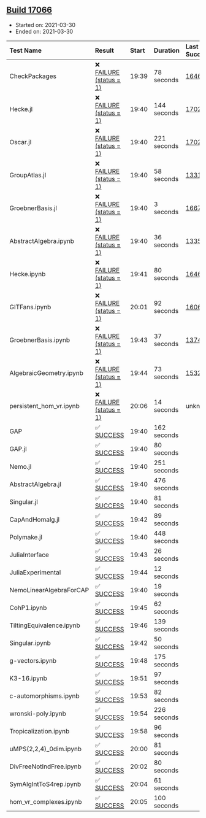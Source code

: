 ## [Build 17066](https://oscarci.mathematik.uni-kl.de/job/oscar/17066/)

* Started on: 2021-03-30
* Ended on: 2021-03-30

| Test Name    | Result | Start | Duration | Last Success | First Failure |
|:-------------|:-------|:------|:---------|:-------------|:--------------|
| CheckPackages | ❌ [FAILURE (status = 1)](https://oscarci.mathematik.uni-kl.de/job/oscar/17066/artifact/logs/build-17066/CheckPackages.log) | 19:39 | 78 seconds | [16463](https://oscarci.mathematik.uni-kl.de/job/oscar/16463/) | [16464](https://oscarci.mathematik.uni-kl.de/job/oscar/16464/) |
| Hecke.jl | ❌ [FAILURE (status = 1)](https://oscarci.mathematik.uni-kl.de/job/oscar/17066/artifact/logs/build-17066/Hecke.jl.log) | 19:40 | 144 seconds | [17022](https://oscarci.mathematik.uni-kl.de/job/oscar/17022/) | [17023](https://oscarci.mathematik.uni-kl.de/job/oscar/17023/) |
| Oscar.jl | ❌ [FAILURE (status = 1)](https://oscarci.mathematik.uni-kl.de/job/oscar/17066/artifact/logs/build-17066/Oscar.jl.log) | 19:40 | 221 seconds | [17022](https://oscarci.mathematik.uni-kl.de/job/oscar/17022/) | [17023](https://oscarci.mathematik.uni-kl.de/job/oscar/17023/) |
| GroupAtlas.jl | ❌ [FAILURE (status = 1)](https://oscarci.mathematik.uni-kl.de/job/oscar/17066/artifact/logs/build-17066/GroupAtlas.jl.log) | 19:40 | 58 seconds | [13311](https://oscarci.mathematik.uni-kl.de/job/oscar/13311/) | [13312](https://oscarci.mathematik.uni-kl.de/job/oscar/13312/) |
| GroebnerBasis.jl | ❌ [FAILURE (status = 1)](https://oscarci.mathematik.uni-kl.de/job/oscar/17066/artifact/logs/build-17066/GroebnerBasis.jl.log) | 19:40 | 3 seconds | [16676](https://oscarci.mathematik.uni-kl.de/job/oscar/16676/) | [16677](https://oscarci.mathematik.uni-kl.de/job/oscar/16677/) |
| AbstractAlgebra.ipynb | ❌ [FAILURE (status = 1)](https://oscarci.mathematik.uni-kl.de/job/oscar/17066/artifact/logs/build-17066/AbstractAlgebra.ipynb.log) | 19:40 | 36 seconds | [13355](https://oscarci.mathematik.uni-kl.de/job/oscar/13355/) | [13356](https://oscarci.mathematik.uni-kl.de/job/oscar/13356/) |
| Hecke.ipynb | ❌ [FAILURE (status = 1)](https://oscarci.mathematik.uni-kl.de/job/oscar/17066/artifact/logs/build-17066/Hecke.ipynb.log) | 19:41 | 80 seconds | [16463](https://oscarci.mathematik.uni-kl.de/job/oscar/16463/) | [16464](https://oscarci.mathematik.uni-kl.de/job/oscar/16464/) |
| GITFans.ipynb | ❌ [FAILURE (status = 1)](https://oscarci.mathematik.uni-kl.de/job/oscar/17066/artifact/logs/build-17066/GITFans.ipynb.log) | 20:01 | 92 seconds | [16068](https://oscarci.mathematik.uni-kl.de/job/oscar/16068/) | [16069](https://oscarci.mathematik.uni-kl.de/job/oscar/16069/) |
| GroebnerBasis.ipynb | ❌ [FAILURE (status = 1)](https://oscarci.mathematik.uni-kl.de/job/oscar/17066/artifact/logs/build-17066/GroebnerBasis.ipynb.log) | 19:43 | 37 seconds | [13748](https://oscarci.mathematik.uni-kl.de/job/oscar/13748/) | [13749](https://oscarci.mathematik.uni-kl.de/job/oscar/13749/) |
| AlgebraicGeometry.ipynb | ❌ [FAILURE (status = 1)](https://oscarci.mathematik.uni-kl.de/job/oscar/17066/artifact/logs/build-17066/AlgebraicGeometry.ipynb.log) | 19:44 | 73 seconds | [15322](https://oscarci.mathematik.uni-kl.de/job/oscar/15322/) | [15323](https://oscarci.mathematik.uni-kl.de/job/oscar/15323/) |
| persistent_hom_vr.ipynb | ❌ [FAILURE (status = 1)](https://oscarci.mathematik.uni-kl.de/job/oscar/17066/artifact/logs/build-17066/persistent_hom_vr.ipynb.log) | 20:06 | 14 seconds | unknown | unknown |
| GAP | ✅ [SUCCESS](https://oscarci.mathematik.uni-kl.de/job/oscar/17066/artifact/logs/build-17066/GAP.log) | 19:40 | 162 seconds |  |  |
| GAP.jl | ✅ [SUCCESS](https://oscarci.mathematik.uni-kl.de/job/oscar/17066/artifact/logs/build-17066/GAP.jl.log) | 19:40 | 80 seconds |  |  |
| Nemo.jl | ✅ [SUCCESS](https://oscarci.mathematik.uni-kl.de/job/oscar/17066/artifact/logs/build-17066/Nemo.jl.log) | 19:40 | 251 seconds |  |  |
| AbstractAlgebra.jl | ✅ [SUCCESS](https://oscarci.mathematik.uni-kl.de/job/oscar/17066/artifact/logs/build-17066/AbstractAlgebra.jl.log) | 19:40 | 476 seconds |  |  |
| Singular.jl | ✅ [SUCCESS](https://oscarci.mathematik.uni-kl.de/job/oscar/17066/artifact/logs/build-17066/Singular.jl.log) | 19:40 | 81 seconds |  |  |
| CapAndHomalg.jl | ✅ [SUCCESS](https://oscarci.mathematik.uni-kl.de/job/oscar/17066/artifact/logs/build-17066/CapAndHomalg.jl.log) | 19:42 | 89 seconds |  |  |
| Polymake.jl | ✅ [SUCCESS](https://oscarci.mathematik.uni-kl.de/job/oscar/17066/artifact/logs/build-17066/Polymake.jl.log) | 19:40 | 448 seconds |  |  |
| JuliaInterface | ✅ [SUCCESS](https://oscarci.mathematik.uni-kl.de/job/oscar/17066/artifact/logs/build-17066/JuliaInterface.log) | 19:43 | 26 seconds |  |  |
| JuliaExperimental | ✅ [SUCCESS](https://oscarci.mathematik.uni-kl.de/job/oscar/17066/artifact/logs/build-17066/JuliaExperimental.log) | 19:44 | 12 seconds |  |  |
| NemoLinearAlgebraForCAP | ✅ [SUCCESS](https://oscarci.mathematik.uni-kl.de/job/oscar/17066/artifact/logs/build-17066/NemoLinearAlgebraForCAP.log) | 19:40 | 19 seconds |  |  |
| CohP1.ipynb | ✅ [SUCCESS](https://oscarci.mathematik.uni-kl.de/job/oscar/17066/artifact/logs/build-17066/CohP1.ipynb.log) | 19:45 | 62 seconds |  |  |
| TiltingEquivalence.ipynb | ✅ [SUCCESS](https://oscarci.mathematik.uni-kl.de/job/oscar/17066/artifact/logs/build-17066/TiltingEquivalence.ipynb.log) | 19:46 | 139 seconds |  |  |
| Singular.ipynb | ✅ [SUCCESS](https://oscarci.mathematik.uni-kl.de/job/oscar/17066/artifact/logs/build-17066/Singular.ipynb.log) | 19:42 | 50 seconds |  |  |
| g-vectors.ipynb | ✅ [SUCCESS](https://oscarci.mathematik.uni-kl.de/job/oscar/17066/artifact/logs/build-17066/g-vectors.ipynb.log) | 19:48 | 175 seconds |  |  |
| K3-16.ipynb | ✅ [SUCCESS](https://oscarci.mathematik.uni-kl.de/job/oscar/17066/artifact/logs/build-17066/K3-16.ipynb.log) | 19:51 | 97 seconds |  |  |
| c-automorphisms.ipynb | ✅ [SUCCESS](https://oscarci.mathematik.uni-kl.de/job/oscar/17066/artifact/logs/build-17066/c-automorphisms.ipynb.log) | 19:53 | 82 seconds |  |  |
| wronski-poly.ipynb | ✅ [SUCCESS](https://oscarci.mathematik.uni-kl.de/job/oscar/17066/artifact/logs/build-17066/wronski-poly.ipynb.log) | 19:54 | 226 seconds |  |  |
| Tropicalization.ipynb | ✅ [SUCCESS](https://oscarci.mathematik.uni-kl.de/job/oscar/17066/artifact/logs/build-17066/Tropicalization.ipynb.log) | 19:58 | 96 seconds |  |  |
| uMPS(2,2,4)_0dim.ipynb | ✅ [SUCCESS](https://oscarci.mathematik.uni-kl.de/job/oscar/17066/artifact/logs/build-17066/uMPS-2-2-4-_0dim.ipynb.log) | 20:00 | 81 seconds |  |  |
| DivFreeNotIndFree.ipynb | ✅ [SUCCESS](https://oscarci.mathematik.uni-kl.de/job/oscar/17066/artifact/logs/build-17066/DivFreeNotIndFree.ipynb.log) | 20:02 | 80 seconds |  |  |
| SymAlgIntToS4rep.ipynb | ✅ [SUCCESS](https://oscarci.mathematik.uni-kl.de/job/oscar/17066/artifact/logs/build-17066/SymAlgIntToS4rep.ipynb.log) | 20:04 | 61 seconds |  |  |
| hom_vr_complexes.ipynb | ✅ [SUCCESS](https://oscarci.mathematik.uni-kl.de/job/oscar/17066/artifact/logs/build-17066/hom_vr_complexes.ipynb.log) | 20:05 | 100 seconds |  |  |
